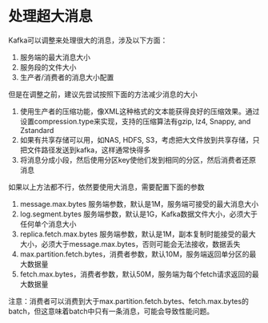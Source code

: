 # 处理超大消息

Kafka可以调整来处理很大的消息，涉及以下方面：

1. 服务端的最大消息大小
2. 服务段的文件大小
3. 生产者/消费者的消息大小配置

但是在调整之前，建议先尝试按照下面的方法减少消息的大小

1. 使用生产者的压缩功能，像XML这种格式的文本能获得良好的压缩效果。通过设置compression.type来实现，支持的压缩算法有gzip, lz4, Snappy, and Zstandard
2. 如果有共享存储可以用，如NAS, HDFS, S3，考虑把大文件放到共享存储，只把文件路径发送到kafka，这样通常快得多
3. 将消息分成小段，然后使用分区key使他们发到相同的分区，然后消费者还原消息

如果以上方法都不行，依然要使用大消息，需要配置下面的参数

1. message.max.bytes 服务端参数，默认是1M，服务端可接受的最大消息大小
2. log.segment.bytes 服务端参数，默认是1G，Kafka数据文件大小，必须大于任何单个消息大小
3. replica.fetch.max.bytes 服务端参数，默认是1M，副本复制时能接受的最大大小，必须大于message.max.bytes，否则可能会无法接收，数据丢失
4. max.partition.fetch.bytes，消费者参数，默认10M，服务端返回单分区的最大数据量
5. fetch.max.bytes，消费者参数，默认50M，服务端为每个fetch请求返回的最大数据量

注意：消费者可以消费到大于max.partition.fetch.bytes、fetch.max.bytes的batch，但这意味着batch中只有一条消息，可能会导致性能问题。
